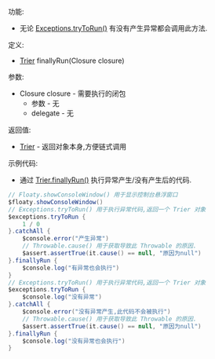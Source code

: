 功能:

+ 无论 [Exceptions.tryToRun()](/API/Exception/Exceptions/README.md?id=tryToRun) 有没有产生异常都会调用此方法.

定义:

+ [Trier](/API/Exception/Trier/README.md) finallyRun(Closure closure)

参数:

+ Closure closure - 需要执行的闭包
    + 参数 - 无
    + delegate - 无

返回值:

+ [Trier](/API/Exception/Trier/README.md) - 返回对象本身,方便链式调用

示例代码:

+ 通过 [Trier.finallyRun()](/API/Exception/Trier/README.md?id=finallyRun) 执行异常产生/没有产生后的代码.

```groovy
// Floaty.showConsoleWindow() 用于显示控制台悬浮窗口
$floaty.showConsoleWindow()
// Exceptions.tryToRun() 用于执行异常代码,返回一个 Trier 对象
$exceptions.tryToRun {
    1 / 0
}.catchAll {
    $console.error("产生异常")
    // Throwable.cause() 用于获取导致此 Throwable 的原因.
    $assert.assertTrue(it.cause() == null, "原因为null")
}.finallyRun {
    $console.log("有异常也会执行")
}
// Exceptions.tryToRun() 用于执行异常代码,返回一个 Trier 对象
$exceptions.tryToRun {
    $console.log("没有异常")
}.catchAll {
    $console.error("没有异常产生,此代码不会被执行")
    // Throwable.cause() 用于获取导致此 Throwable 的原因.
    $assert.assertTrue(it.cause() == null, "原因为null")
}.finallyRun {
    $console.log("没有异常也会执行")
}
```